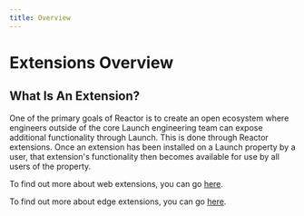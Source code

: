 ```yaml
---
title: Overview
---
```


# Extensions Overview

## What Is An Extension?

One of the primary goals of Reactor is to create an open ecosystem where engineers outside of the core Launch engineering team can expose additional functionality through Launch. This is done through Reactor extensions. Once an extension has been installed on a Launch property by a user, that extension's functionality then becomes available for use by all users of the property.

To find out more about web extensions, you can go [here](web_extensions).

To find out more about edge extensions, you can go [here](edge_extensions).
